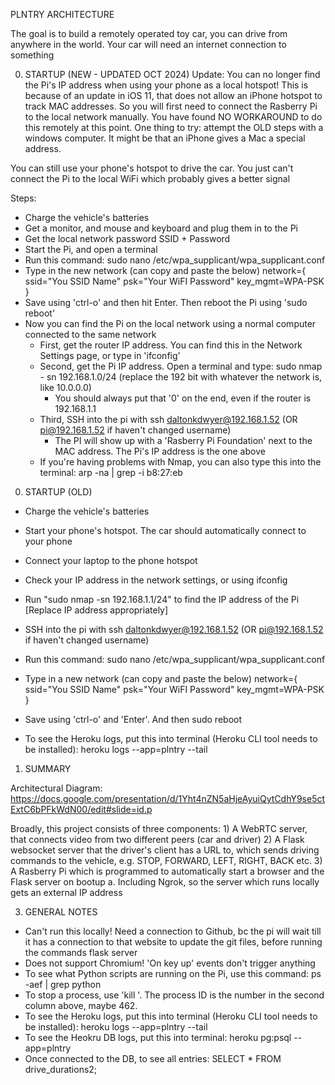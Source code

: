 PLNTRY ARCHITECTURE

The goal is to build a remotely operated toy car, you can drive from anywhere in the world. Your car will need an internet connection to something

0. STARTUP (NEW - UPDATED OCT 2024)
Update: You can no longer find the Pi's IP address when using your phone as a local hotspot! This is because of an update in iOS 11, that does not allow an iPhone hotspot to track MAC addresses. So you will first need to connect the Rasberry Pi to the local network manually. You have found NO WORKAROUND to do this remotely at this point. One thing to try: attempt the OLD steps with a windows computer. It might be that an iPhone gives a Mac a special address.

You can still use your phone's hotspot to drive the car. You just can't connect the Pi to the local WiFi which probably gives a better signal

Steps:
- Charge the vehicle's batteries
- Get a monitor, and mouse and keyboard and plug them in to the Pi
- Get the local network password SSID + Password
- Start the Pi, and open a terminal
- Run this command: sudo nano /etc/wpa_supplicant/wpa_supplicant.conf 
- Type in the new network (can copy and paste the below)
        network={
            ssid="You SSID Name"
            psk="Your WiFI Password"
            key_mgmt=WPA-PSK
        }
- Save using 'ctrl-o' and then hit Enter. Then reboot the Pi using 'sudo reboot'
- Now you can find the Pi on the local network using a normal computer connected to the same network
    - First, get the router IP address. You can find this in the Network Settings page, or type in 'ifconfig' 
    - Second, get the Pi IP address. Open a terminal and type: sudo nmap - sn 192.168.1.0/24 (replace the 192 bit with whatever the network is, like 10.0.0.0)
        - You should always put that '0' on the end, even if the router is 192.168.1.1
    - Third, SSH into the pi with ssh daltonkdwyer@192.168.1.52 (OR pi@192.168.1.52 if haven't changed username)
        - The PI will show up with a 'Rasberry Pi Foundation' next to the MAC address. The Pi's IP address is the one above
    - If you're having problems with Nmap, you can also type this into the terminal: arp -na | grep -i b8:27:eb 


0. STARTUP (OLD)
- Charge the vehicle's batteries
- Start your phone's hotspot. The car should automatically connect to your phone
- Connect your laptop to the phone hotspot
- Check your IP address in the network settings, or using ifconfig
- Run "sudo nmap -sn 192.168.1.1/24" to find the IP address of the Pi [Replace IP address appropriately]
- SSH into the pi with ssh daltonkdwyer@192.168.1.52 (OR pi@192.168.1.52 if haven't changed username)
- Run this command: sudo nano /etc/wpa_supplicant/wpa_supplicant.conf 
- Type in a new network (can copy and paste the below)
        network={
            ssid="You SSID Name"
            psk="Your WiFI Password"
            key_mgmt=WPA-PSK
        }
- Save using 'ctrl-o' and 'Enter'. And then sudo reboot


- To see the Heroku logs, put this into terminal (Heroku CLI tool needs to be installed):
heroku logs --app=plntry --tail

1. SUMMARY

Architectural Diagram: https://docs.google.com/presentation/d/1Yht4nZN5aHjeAyuiQytCdhY9se5ctExtC6bPFkWdN00/edit#slide=id.p

Broadly, this project consists of three components:
    1) A WebRTC server, that connects video from two different peers (car and driver)
    2) A Flask websocket server that the driver's client has a URL to, which sends driving commands to the vehicle, e.g. STOP, FORWARD, LEFT, RIGHT, BACK etc.
    3) A Rasberry Pi which is programmed to automatically start a browser and the Flask server on bootup
        a. Including Ngrok, so the server which runs locally gets an external IP address


3. GENERAL NOTES

- Can't run this locally! Need a connection to Github, bc the pi will wait till it has a connection to that website to update the git files, before running the commands flask server
- Does not support Chromium! 'On key up' events don't trigger anything
- To see what Python scripts are running on the Pi, use this command: ps -aef | grep python
- To stop a process, use 'kill <process ID>'. The process ID is the number in the second column above, maybe 462.
- To see the Heroku logs, put this into terminal (Heroku CLI tool needs to be installed):
heroku logs --app=plntry --tail
- To see the Heokru DB logs, put this into terminal:
heroku pg:psql --app=plntry
- Once connected to the DB, to see all entries: 
SELECT * FROM drive_durations2;